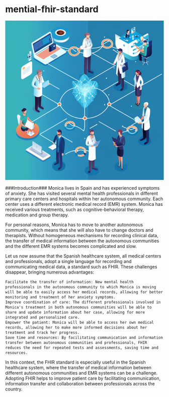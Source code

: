 # mential-fhir-standard


![FHIR-interconnected-world](fhirIntro.png)


###Introduction###
Monica lives in Spain and has experienced symptoms of anxiety. She has visited several mental health professionals in different primary care centers and hospitals within her autonomous community. Each center uses a different electronic medical record (EMR) system. Monica has received various treatments, such as cognitive-behavioral therapy, medication and group therapy.

For personal reasons, Monica has to move to another autonomous community, which means that she will also have to change doctors and therapists. Without homogeneous mechanisms for recording clinical data, the transfer of medical information between the autonomous communities and the different EMR systems becomes complicated and slow.

Let us now assume that the Spanish healthcare system, all medical centers and professionals, adopt a single language for recording and communicating medical data, a standard such as FHIR. These challenges disappear, bringing numerous advantages:

    Facilitate the transfer of information: New mental health professionals in the autonomous community to which Monica is moving will be able to easily access her medical records, allowing for better monitoring and treatment of her anxiety symptoms.
    Improve coordination of care: The different professionals involved in Monica's treatment in both autonomous communities will be able to share and update information about her case, allowing for more integrated and personalized care.
    Empower the patient: Monica will be able to access her own medical records, allowing her to make more informed decisions about her treatment and track her progress.
    Save time and resources: By facilitating communication and information transfer between autonomous communities and professionals, FHIR reduces the need for repeated tests and assessments, saving time and resources.

In this context, the FHIR standard is especially useful in the Spanish healthcare system, where the transfer of medical information between different autonomous communities and EMR systems can be a challenge. Adopting FHIR helps to improve patient care by facilitating communication, information transfer and collaboration between professionals across the country.


